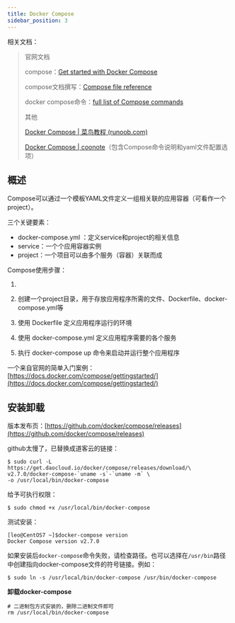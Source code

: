 ```yaml
---
title: Docker Compose
sidebar_position: 3
---
```


相关文档：



> 官网文档
>
> compose：[Get started with Docker Compose ](https://docs.docker.com/compose/gettingstarted/)
>
> compose文档撰写：[Compose file reference](https://docs.docker.com/compose/compose-file/)
>
> docker compose命令：[full list of Compose commands](https://docs.docker.com/engine/reference/commandline/compose/)
>
> 其他
>
> [Docker Compose | 菜鸟教程 (runoob.com)](https://m.runoob.com/docker/docker-compose.html)
>
> [Docker Compose | coonote](https://www.coonote.com/docker/docker-compose-project.html)（包含Compose命令说明和yaml文件配置选项）

## 概述

Compose可以通过一个模板YAML文件定义一组相关联的应用容器（可看作一个 project）。

三个关键要素：

- docker-compose.yml ：定义service和project的相关信息
- service：一个个应用容器实例
- project：一个项目可以由多个服务（容器）关联而成

Compose使用步骤：

1. 

1. 创建一个project目录，用于存放应用程序所需的文件、Dockerfile、docker-compose.yml等
2. 使用 Dockerfile 定义应用程序运行的环境
3. 使用 docker-compose.yml 定义应用程序需要的各个服务
4. 执行 docker-compose up 命令来启动并运行整个应用程序

一个来自官网的简单入门案例：[https://docs.docker.com/compose/gettingstarted/](https://docs.docker.com/compose/gettingstarted/)

## 安装卸载

版本发布页：[https://github.com/docker/compose/releases](https://github.com/docker/compose/releases)

github太慢了，已替换成道客云的链接：

```shell
$ sudo curl -L https://get.daocloud.io/docker/compose/releases/download/\
v2.7.0/docker-compose-`uname -s`-`uname -m` \
-o /usr/local/bin/docker-compose
```

给予可执行权限：

```shell
$ sudo chmod +x /usr/local/bin/docker-compose
```

测试安装：

```shell
[leo@CentOS7 ~]$docker-compose version
Docker Compose version v2.7.0
```

如果安装后`docker-compose`命令失败，请检查路径。也可以选择在`/usr/bin`路径中创建指向docker-compose文件的符号链接。例如：

```shell
$ sudo ln -s /usr/local/bin/docker-compose /usr/bin/docker-compose
```

**卸载docker-compose**

```shell
# 二进制包方式安装的，删除二进制文件即可
rm /usr/local/bin/docker-compose
```

